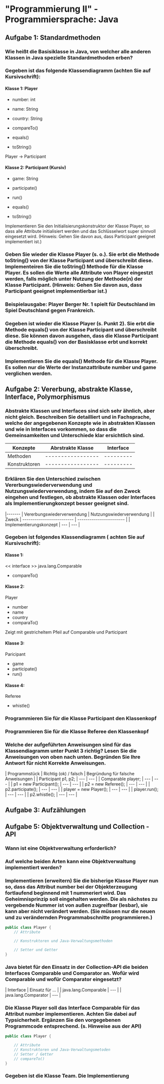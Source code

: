 # "Programmierung II" - Programmiersprache: Java
## Aufgabe 1: Standardmethoden
### Wie heißt die Basisiklasse in Java, von welcher alle anderen Klassen in Java spezielle Standardmethoden erben?
### Gegeben ist das folgende Klassendiagramm (achten Sie auf Kursivschrift):
#### Klasse 1: Player
- number: int 
- name: String 
- country: String 

- compareTo()
- equals()
- toString()

Player -> Participant

#### Klasse 2: Participant (Kursiv)
- game: String 

- participate()
- run()
- equals()
- toString()


Implementieren Sie den Initialisierungskonstruktor der Klasse Player, so dass alle Attribute initialisiert werden und das Schlüsselwort super sinnvoll eingesetzt wird. (Hinweis: Gehen Sie davon aus, dass Participant geeignet implementiert ist.)


### Geben Sie wieder die Klasse Player (s. o.). Sie erbt die Methode toString() von der Klasse Participant und überschreibt diese. Implementeiren Sie die toString() Methode für die Klasse Player. Es sollen die Werte alle Attribute von Player eingestzt werden, falls möglich unter Nutzung der Methode(n) der Klasse Participant. (Hinweis: Gehen Sie davon aus, dass Participant geeignet implementierbar ist.)

### Beispielausgabe: Player Berger Nr. 1 spielt für Deutschland im Spiel Deutschland gegen Frankreich. 



### Gegeben ist wieder die Klasse Player (s. Punkt 2). Sie erbt die Methode equals() von der Klasse Participant und überschreibt diese. Sie können davon ausgehen, dass die Klasse Participant die Methode equals() von der Basisklasse erbt und korrekt überschreibt. 

### Implementieren Sie die equals() Methode für die Klasse Player. Es sollen nur die Werte der Instanzattribute number und game verglichen werden. 


## Aufgabe 2: Vererbung, abstrakte Klasse, Interface, Polymorphismus 
### Abstrakte Klassen und Interfaces sind sich sehr ähnlich, aber nicht gleich. Beschreiben Sie detailliert und in Fachsprache, welche der angegebenen Konzepte wie in abstrakten Klassen und wie in Interfaces vorkommen, so dass die Gemeinsamkeiten und Unterschiede klar ersichtlich sind. 

| Konzepte      | Abrstrakte Klasse | Interface |
| ------------- | ----------------- | --------- |
| Methoden      | ----------------- | --------- |
| Konstruktoren | ----------------- | --------- |


### Erklären Sie den Unterschied zwischen Vererbungswiederverwendung und Nutzungswiederverwendung, indem Sie auf den Zweck eingehen und festlegen, ob abstrakte Klassen oder Interfaces als Implementierungkonzept besser geeignet sind. 

|------- | Vererbungswiederverwendung | Nutzungswiederverwendung |
| Zweck  | -------------------------- | ------------------------ |
| Implementierungskonzept | --- | --- | 


### Gegeben ist folgendes Klassendiagramm ( achten Sie auf Kursivschrift):

#### Klasse 1: 
<< interface >>
java.lang.Comparable
- compareTo()


#### Klasse 2:
Player
- number
- name 
- country 
- comparaTo()

Zeigt mit gestricheltem Pfeil auf Comparable und Participant


#### Klasse 3:
Paricipant
- game
- participate()
- run()


#### Klasse 4:
Referee
- whistle()


### Programmieren Sie für die Klasse Participant den Klassenkopf
### Programmieren Sie für die Klasse Referee den Klassenkopf 


### Welche der aufgeführten Anweisungen sind für das Klassendiagramm unter Punkt 3 richtig? Lesen Sie die Anweisungen von oben nach unten. Begründen Sie Ihre Antwort für nicht Korrekte Anweisungen. 

| Programmstück | Richtig (ok) / falsch | Begründung für falsche Anweisungen |
| Participant p1, p2; | --- | --- |
| Comparable player; | --- | --- |
| p1 = new Participant(); | --- | --- |
| p2 = new Referee(); | --- | --- |
| p2.participate(); | --- | --- |
| player = new Player(); | --- | --- |
| player.run(); | --- | --- |
| p2.whistle(); | --- | --- |

## Aufgabe 3: Aufzählungen

## Aufgabe 5: Objektverwaltung und Collection - API 

### Wann ist eine Objektverwaltung erforderlich? 
### Auf welche beiden Arten kann eine Objektverwaltung implementiert werden? 
### Implementieren (erweitern) Sie die bisherige Klasse Player nun so, dass das Attribut number bei der Objekterzeugung fortlaufend beginnend mit 1 nummeriert wird. Das Geheimnisprinzip soll eingehalten werden. Die als nächstes zu vergebende Nummer ist von außen zugreifbar (lesbar), sie kann aber nicht verändert werden. (Sie müssen nur die neuen und zu verändernden Programmabschnitte programmieren.)

```java 
public class Player {
    // Attribute

    // Konstruktoren und Java-Verwaltungsmethoden

    // Setter und Getter
}
```

### Java bietet für den Einsatz in der Collection-API die beiden Interfaces Comparable und Comparator an. Wofür wird Comparable und wofür Comparator eingesetzt?

| Interface | Einsatz für ... | 
| java.lang.Comparable | --- | 
| java.lang.Comparator | --- | 

### Die Klasse Player soll das Interface Comparable für das Attribut number implementieren. Achten Sie dabei auf Typsicherheit. Ergänzen Sie den vorgegebenen Programmcode entsprechend. (s. Hinweise aus der API)

```java 
public class Player {

    // Attribute
    // Konstruktoren und Java-Verwaltungsmetoden
    // Setter / Getter 
    // compareTo()
}
```

### Gegeben ist die Klasse Team. Die Implementierung 





